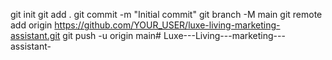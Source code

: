 git init
git add .
git commit -m "Initial commit"
git branch -M main
git remote add origin https://github.com/YOUR_USER/luxe-living-marketing-assistant.git
git push -u origin main# Luxe---Living---marketing---assistant-
